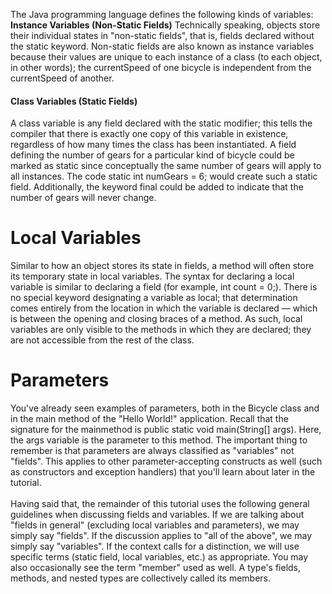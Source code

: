 The Java programming language defines the following kinds of variables:
<b>Instance Variables (Non-Static Fields)</b>
  Technically speaking, objects store their individual states in "non-static fields", that is, fields declared without the 
  static keyword. 
  Non-static fields are also known as instance variables because their values are unique to each instance of a class (to each object, 
  in other words); the currentSpeed of one bicycle is independent from the currentSpeed of another.
#### Class Variables (Static Fields) 
  A class variable is any field declared with the static modifier; this tells the compiler that there is exactly one copy of this variable 
  in existence, regardless of how many times the class has been instantiated. A field defining the number of gears for a particular 
  kind of bicycle could be marked as static since conceptually the same number of gears will apply to all instances. 
  The code static int numGears = 6; would create such a static field. Additionally, the keyword final could be added to indicate that 
  the number of gears will never change.
# Local Variables 
  Similar to how an object stores its state in fields, a method will often store its temporary state in local variables. 
  The syntax for declaring a local variable is similar to declaring a field (for example, int count = 0;). 
  There is no special keyword designating a variable as local; that determination comes entirely from the location in which
  the variable is declared — which is between the opening and closing braces of a method. 
  As such, local variables are only visible to the methods in which they are declared; they are not accessible from the rest of 
  the class.
# Parameters 
  You've already seen examples of parameters, both in the Bicycle class and in the main method of the "Hello World!" application. 
  Recall that the signature for the mainmethod is public static void main(String[] args). Here, the args variable is the parameter to 
  this method. The important thing to remember is that parameters are always classified as "variables" not "fields". 
  This applies to other parameter-accepting constructs as well (such as constructors and exception handlers) 
  that you'll learn about later in the tutorial.
  <br><br>
Having said that, the remainder of this tutorial uses the following general guidelines when discussing fields and variables. 
If we are talking about "fields in general" (excluding local variables and parameters), we may simply say "fields". 
If the discussion applies to "all of the above", we may simply say "variables". 
If the context calls for a distinction, we will use specific terms (static field, local variables, etc.) as appropriate. 
You may also occasionally see the term "member" used as well. A type's fields, methods, and nested types are collectively called 
its members.

